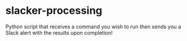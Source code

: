 # slacker-processing
Python script that receives a command you wish to run then sends you a Slack alert with the results upon completion!

